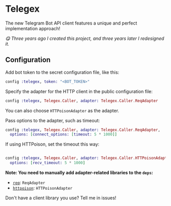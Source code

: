 # Telegex

The new Telegram Bot API client features a unique and perfect implementation approach!

_😋 Three years ago I created this project, and three years later I redesigned it._

## Configuration

Add bot token to the secret configuration file, like this:

```elixir
config :telegex, token: "<BOT_TOKEN>"
```

Specify the adapter for the HTTP client in the public configuration file:

```elixir
config :telegex, Telegex.Caller, adapter: Telegex.Caller.ReqAdapter
```

You can also choose `HTTPoisonAdapter` as the adapter.

Pass options to the adapter, such as timeout:

```elixir
config :telegex, Telegex.Caller, adapter: Telegex.Caller.ReqAdapter,
  options: [connect_options: [timeout: 5 * 1000]]
```

If using HTTPoison, set the timeout this way:

```elixir

config :telegex, Telegex.Caller, adapter: Telegex.Caller.HTTPoisonAdapter,
  options: [recv_timeout: 5 * 1000]
```

**Note: You need to manually add adapter-related libraries to the `deps`:**

- [`req`](https://hex.pm/packages/req): `ReqAdapter`
- [`httpoison`](https://hex.pm/packages/httpoison): `HTTPoisonAdapter`

Don't have a client library you use? Tell me in issues!
